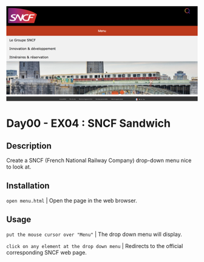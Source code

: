 <img src="../../resources/images/menu.png" width="1200">

# Day00 - EX04 : SNCF Sandwich

## Description
Create a SNCF (French National Railway Company) drop-down menu nice to look at.

## Installation
`open menu.html` | Open the page in the web browser.

## Usage
`put the mouse cursor over "Menu"` | The drop down menu will display.

`click on any element at the drop down menu` | Redirects to the official corresponding SNCF web page.
